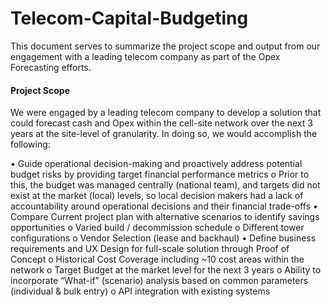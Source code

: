 # Telecom-Capital-Budgeting
This document serves to summarize the project scope and output from our engagement with a leading telecom company as part of the Opex Forecasting efforts.






#### Project Scope
We were engaged by a leading telecom company to develop a solution that could forecast cash and Opex within the cell-site network over the next 3 years at the site-level of granularity.  In doing so, we would accomplish the following:

•	Guide operational decision-making and proactively address potential budget risks by providing target financial performance metrics
  o	Prior to this, the budget was managed centrally (national team), and targets did not exist at the market (local) levels, so local decision makers had a lack of accountability around operational decisions and their financial trade-offs
•	Compare Current project plan with alternative scenarios to identify savings opportunities
  o	Varied build / decommission schedule
  o	Different tower configurations
  o	Vendor Selection (lease and backhaul)
•	Define business requirements and UX Design for full-scale solution through Proof of Concept
  o	Historical Cost Coverage including ~10 cost areas within the network
  o	Target Budget at the market level for the next 3 years
  o	Ability to incorporate “What-if” (scenario) analysis based on common parameters (individual & bulk entry)
  o	API integration with existing systems

